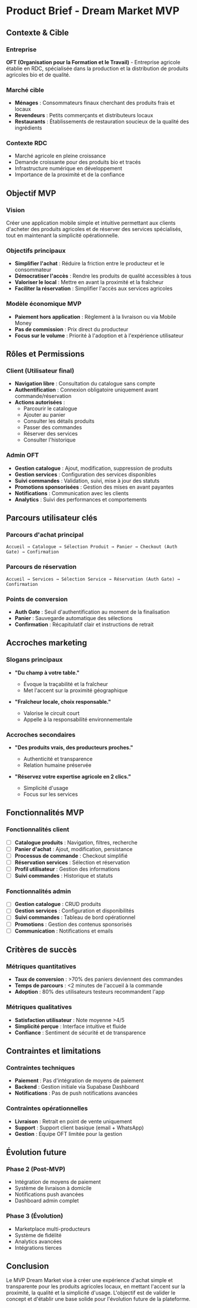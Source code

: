 # Product Brief - Dream Market MVP

## Contexte & Cible

### Entreprise
**OFT (Organisation pour la Formation et le Travail)** - Entreprise agricole établie en RDC, spécialisée dans la production et la distribution de produits agricoles bio et de qualité.

### Marché cible
- **Ménages** : Consommateurs finaux cherchant des produits frais et locaux
- **Revendeurs** : Petits commerçants et distributeurs locaux
- **Restaurants** : Établissements de restauration soucieux de la qualité des ingrédients

### Contexte RDC
- Marché agricole en pleine croissance
- Demande croissante pour des produits bio et tracés
- Infrastructure numérique en développement
- Importance de la proximité et de la confiance

## Objectif MVP

### Vision
Créer une application mobile simple et intuitive permettant aux clients d'acheter des produits agricoles et de réserver des services spécialisés, tout en maintenant la simplicité opérationnelle.

### Objectifs principaux
- **Simplifier l'achat** : Réduire la friction entre le producteur et le consommateur
- **Démocratiser l'accès** : Rendre les produits de qualité accessibles à tous
- **Valoriser le local** : Mettre en avant la proximité et la fraîcheur
- **Faciliter la réservation** : Simplifier l'accès aux services agricoles

### Modèle économique MVP
- **Paiement hors application** : Règlement à la livraison ou via Mobile Money
- **Pas de commission** : Prix direct du producteur
- **Focus sur le volume** : Priorité à l'adoption et à l'expérience utilisateur

## Rôles et Permissions

### Client (Utilisateur final)
- **Navigation libre** : Consultation du catalogue sans compte
- **Authentification** : Connexion obligatoire uniquement avant commande/réservation
- **Actions autorisées** :
  - Parcourir le catalogue
  - Ajouter au panier
  - Consulter les détails produits
  - Passer des commandes
  - Réserver des services
  - Consulter l'historique

### Admin OFT
- **Gestion catalogue** : Ajout, modification, suppression de produits
- **Gestion services** : Configuration des services disponibles
- **Suivi commandes** : Validation, suivi, mise à jour des statuts
- **Promotions sponsorisées** : Gestion des mises en avant payantes
- **Notifications** : Communication avec les clients
- **Analytics** : Suivi des performances et comportements

## Parcours utilisateur clés

### Parcours d'achat principal
```
Accueil → Catalogue → Sélection Produit → Panier → Checkout (Auth Gate) → Confirmation
```

### Parcours de réservation
```
Accueil → Services → Sélection Service → Réservation (Auth Gate) → Confirmation
```

### Points de conversion
- **Auth Gate** : Seuil d'authentification au moment de la finalisation
- **Panier** : Sauvegarde automatique des sélections
- **Confirmation** : Récapitulatif clair et instructions de retrait

## Accroches marketing

### Slogans principaux
- **"Du champ à votre table."**
  - Évoque la traçabilité et la fraîcheur
  - Met l'accent sur la proximité géographique

- **"Fraîcheur locale, choix responsable."**
  - Valorise le circuit court
  - Appelle à la responsabilité environnementale

### Accroches secondaires
- **"Des produits vrais, des producteurs proches."**
  - Authenticité et transparence
  - Relation humaine préservée

- **"Réservez votre expertise agricole en 2 clics."**
  - Simplicité d'usage
  - Focus sur les services

## Fonctionnalités MVP

### Fonctionnalités client
- [ ] **Catalogue produits** : Navigation, filtres, recherche
- [ ] **Panier d'achat** : Ajout, modification, persistance
- [ ] **Processus de commande** : Checkout simplifié
- [ ] **Réservation services** : Sélection et réservation
- [ ] **Profil utilisateur** : Gestion des informations
- [ ] **Suivi commandes** : Historique et statuts

### Fonctionnalités admin
- [ ] **Gestion catalogue** : CRUD produits
- [ ] **Gestion services** : Configuration et disponibilités
- [ ] **Suivi commandes** : Tableau de bord opérationnel
- [ ] **Promotions** : Gestion des contenus sponsorisés
- [ ] **Communication** : Notifications et emails

## Critères de succès

### Métriques quantitatives
- **Taux de conversion** : >70% des paniers deviennent des commandes
- **Temps de parcours** : <2 minutes de l'accueil à la commande
- **Adoption** : 80% des utilisateurs testeurs recommandent l'app

### Métriques qualitatives
- **Satisfaction utilisateur** : Note moyenne >4/5
- **Simplicité perçue** : Interface intuitive et fluide
- **Confiance** : Sentiment de sécurité et de transparence

## Contraintes et limitations

### Contraintes techniques
- **Paiement** : Pas d'intégration de moyens de paiement
- **Backend** : Gestion initiale via Supabase Dashboard
- **Notifications** : Pas de push notifications avancées

### Contraintes opérationnelles
- **Livraison** : Retrait en point de vente uniquement
- **Support** : Support client basique (email + WhatsApp)
- **Gestion** : Équipe OFT limitée pour la gestion

## Évolution future

### Phase 2 (Post-MVP)
- Intégration de moyens de paiement
- Système de livraison à domicile
- Notifications push avancées
- Dashboard admin complet

### Phase 3 (Évolution)
- Marketplace multi-producteurs
- Système de fidélité
- Analytics avancées
- Intégrations tierces

## Conclusion

Le MVP Dream Market vise à créer une expérience d'achat simple et transparente pour les produits agricoles locaux, en mettant l'accent sur la proximité, la qualité et la simplicité d'usage. L'objectif est de valider le concept et d'établir une base solide pour l'évolution future de la plateforme.


